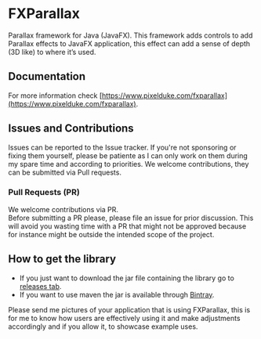 # FXParallax
Parallax framework for Java (JavaFX). This framework adds controls to add
Parallax effects to JavaFX application, this effect can add a sense of depth (3D like)
to where it’s used.

## Documentation
For more information check [https://www.pixelduke.com/fxparallax](https://www.pixelduke.com/fxparallax).

## Issues and Contributions
Issues can be reported to the Issue tracker. If you're not sponsoring or fixing them yourself,
please be patiente as I can only work on them during my spare time and according to priorities.
We welcome contributions, they can be submitted via Pull requests.

### Pull Requests (PR)
We welcome contributions via PR.  
Before submitting a PR please, please file an issue for prior discussion. This will avoid you wasting time with a PR that
might not be approved because for instance might be outside the intended scope of the project.

## How to get the library
- If you just want to download the jar file containing the library go to [releases tab](https://github.com/dukke/FXParallax/releases).
- If you want to use maven the jar is available through [Bintray](https://bintray.com/dukke/maven/FXParallax).

Please send me pictures of your application that is using FXParallax, this is for me
to know how users are effectively using it and make adjustments accordingly and if you
allow it, to showcase example uses.

